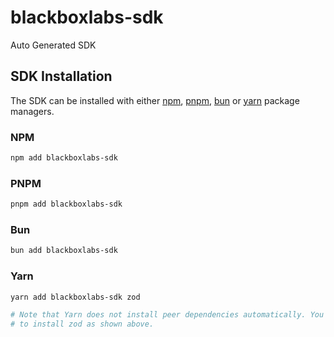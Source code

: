 # blackboxlabs-sdk

Auto Generated SDK

<!-- Start SDK Installation [installation] -->
## SDK Installation

The SDK can be installed with either [npm](https://www.npmjs.com/), [pnpm](https://pnpm.io/), [bun](https://bun.sh/) or [yarn](https://classic.yarnpkg.com/en/) package managers.

### NPM

```bash
npm add blackboxlabs-sdk
```

### PNPM

```bash
pnpm add blackboxlabs-sdk
```

### Bun

```bash
bun add blackboxlabs-sdk
```

### Yarn

```bash
yarn add blackboxlabs-sdk zod

# Note that Yarn does not install peer dependencies automatically. You will need
# to install zod as shown above.
```
